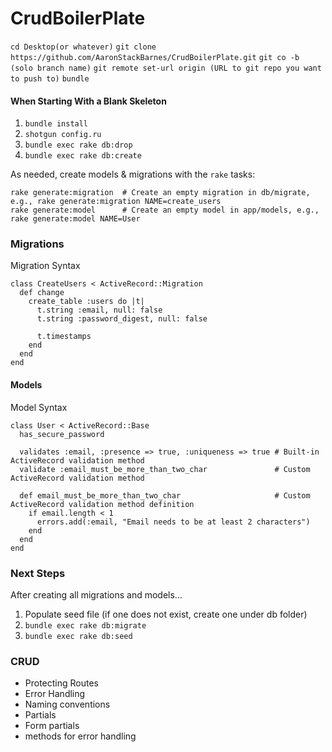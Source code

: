 # CrudBoilerPlate

`cd Desktop(or whatever)`
`git clone https://github.com/AaronStackBarnes/CrudBoilerPlate.git`
`git co -b (solo branch name)`
`git remote set-url origin (URL to git repo you want to push to)`
`bundle`



#### When Starting With a Blank Skeleton

1.  `bundle install`
2.  `shotgun config.ru`
3.  `bundle exec rake db:drop`
4.  `bundle exec rake db:create`

As needed, create models & migrations with the `rake` tasks:

```
rake generate:migration  # Create an empty migration in db/migrate, e.g., rake generate:migration NAME=create_users
rake generate:model      # Create an empty model in app/models, e.g., rake generate:model NAME=User
```
### Migrations
Migration Syntax
```
class CreateUsers < ActiveRecord::Migration
  def change
    create_table :users do |t|
      t.string :email, null: false
      t.string :password_digest, null: false

      t.timestamps
    end
  end
end
```

#### Models
Model Syntax
```
class User < ActiveRecord::Base
  has_secure_password

  validates :email, :presence => true, :uniqueness => true # Built-in ActiveRecord validation method
  validate :email_must_be_more_than_two_char               # Custom ActiveRecord validation method

  def email_must_be_more_than_two_char                     # Custom ActiveRecord validation method definition
    if email.length < 1
      errors.add(:email, "Email needs to be at least 2 characters")
    end
  end
end
```

### Next Steps
After creating all migrations and models...
1.  Populate seed file (if one does not exist, create one under db folder)
2.  `bundle exec rake db:migrate`
3.  `bundle exec rake db:seed`

### CRUD
* Protecting Routes
* Error Handling
* Naming conventions
* Partials
* Form partials
* methods for error handling
